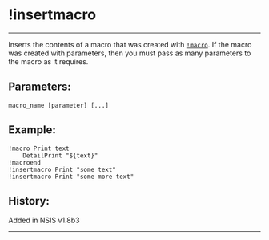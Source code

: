 # !insertmacro

---

Inserts the contents of a macro that was created with [`!macro`][1]. If the macro was created with parameters, then you must pass as many parameters to the macro as it requires.

## Parameters:

    macro_name [parameter] [...]

## Example:

	!macro Print text
		DetailPrint "${text}"
	!macroend
	!insertmacro Print "some text"
	!insertmacro Print "some more text"

## History:

Added in NSIS v1.8b3

---

[1]: !macro.md